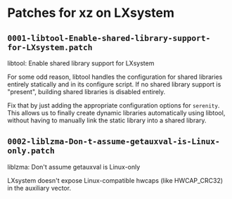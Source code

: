# Patches for xz on LXsystem

## `0001-libtool-Enable-shared-library-support-for-LXsystem.patch`

libtool: Enable shared library support for LXsystem

For some odd reason, libtool handles the configuration for shared
libraries entirely statically and in its configure script. If no
shared library support is "present", building shared libraries is
disabled entirely.

Fix that by just adding the appropriate configuration options for
`serenity`. This allows us to finally create dynamic libraries
automatically using libtool, without having to manually link the
static library into a shared library.

## `0002-liblzma-Don-t-assume-getauxval-is-Linux-only.patch`

liblzma: Don't assume getauxval is Linux-only

LXsystem doesn't expose Linux-compatible hwcaps (like HWCAP_CRC32)
in the auxiliary vector.

